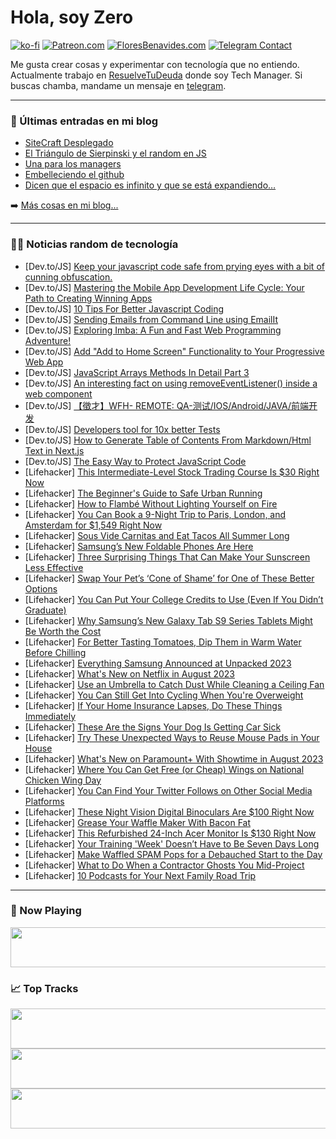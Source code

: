 # Hola, soy Zero

[![ko-fi](https://ko-fi.com/img/githubbutton_sm.svg)](https://ko-fi.com/J3J4N0LUK)
[![Patreon.com](https://img.shields.io/endpoint.svg?url=https%3A%2F%2Fshieldsio-patreon.vercel.app%2Fapi%3Fusername%3Dzerodragon%26type%3Dpatrons&style=for-the-badge)](https://patreon.com/zerodragon)
[![FloresBenavides.com](https://img.shields.io/website?down_message=oops&label=MiBlog&style=for-the-badge&up_message=online&url=https%3A%2F%2Ffloresbenavides.com)](https://floresbenavides.com)
[![Telegram Contact](https://img.shields.io/badge/escr%C3%ADbeme-ZeroDragon-%2326A5E4?style=for-the-badge&logo=telegram)](https://t.me/zerodragon)

Me gusta crear cosas y experimentar con tecnología que no entiendo.
Actualmente trabajo en [ResuelveTuDeuda](http://github.com/resuelve) donde soy Tech Manager.
Si buscas chamba, mandame un mensaje en [telegram](https://t.me/zerodragon).

---

### 📕 Últimas entradas en mi blog
<!-- BLOG-POST-LIST:START -->
- [SiteCraft Desplegado](https://floresbenavides.com/sitecraft-desplegado/)
- [El Triángulo de Sierpinski y el random en JS](https://floresbenavides.com/el-triangulo-de-sierpinski-y-el-random-en-js/)
- [Una para los managers](https://floresbenavides.com/una-para-los-managers/)
- [Embelleciendo el github](https://floresbenavides.com/embelleciendo-el-github/)
- [Dicen que el espacio es infinito y que se está expandiendo…](https://floresbenavides.com/dicen-que-el-espacio-es-infinito-y-que-se-esta-expandiendo/)
<!-- BLOG-POST-LIST:END -->

➡️ [Más cosas en mi blog...](https://floresbenavides.com)

---

### 👨‍💻 Noticias random de tecnología
<!-- TECH-POSTS:START -->
- [Dev.to/JS] [Keep your javascript code safe from prying eyes with a bit of cunning obfuscation.](https://dev.to/w2sft/keep-your-javascript-code-safe-from-prying-eyes-with-a-bit-of-cunning-obfuscation-36lb)
- [Dev.to/JS] [Mastering the Mobile App Development Life Cycle: Your Path to Creating Winning Apps](https://dev.to/keertiinvisor/mastering-the-mobile-app-development-life-cycle-your-path-to-creating-winning-apps-4igm)
- [Dev.to/JS] [10 Tips For Better Javascript Coding](https://dev.to/bindupatidar/10-tips-for-better-javascript-coding-4io0)
- [Dev.to/JS] [Sending Emails from Command Line using EmailIt](https://dev.to/raguay/sending-emails-from-command-line-using-emailit-34bn)
- [Dev.to/JS] [Exploring Imba: A Fun and Fast Web Programming Adventure!](https://dev.to/ravindukd/exploring-imba-a-fun-and-fast-web-programming-adventure-35pk)
- [Dev.to/JS] [Add &quot;Add to Home Screen&quot; Functionality to Your Progressive Web App](https://dev.to/sh20raj/add-add-to-home-screen-functionality-to-your-progressive-web-app-2h0n)
- [Dev.to/JS] [JavaScript Arrays Methods In Detail Part 3](https://dev.to/abidullah786/javascript-arrays-methods-in-detail-part-3-3phl)
- [Dev.to/JS] [An interesting fact on using removeEventListener&lpar;&rpar; inside a web component](https://dev.to/heybran/an-interesting-fact-on-using-removeeventlistener-inside-a-web-component-3lnk)
- [Dev.to/JS] [【徵才】WFH- REMOTE: QA-测试/IOS/Android/JAVA/前端开发](https://dev.to/zizihr/zheng-cai-wfh-remote-qa-ce-shi-iosandroidjavaqian-duan-kai-fa-13jf)
- [Dev.to/JS] [Developers tool for 10x better Tests](https://dev.to/aiforme/developers-tool-for-10x-better-tests-igh)
- [Dev.to/JS] [How to Generate Table of Contents From Markdown/Html Text in Next.js](https://dev.to/tnvmadhav/how-to-generate-table-of-contents-from-markdownhtml-text-in-nextjs-4mm)
- [Dev.to/JS] [The Easy Way to Protect JavaScript Code](https://dev.to/w2sft/the-easy-way-to-protect-javascript-code-4b9k)
- [Lifehacker] [This Intermediate-Level Stock Trading Course Is $30 Right Now](https://lifehacker.com/this-intermediate-level-stock-trading-course-is-30-rig-1850665770)
- [Lifehacker] [The Beginner&#39;s Guide to Safe Urban Running](https://lifehacker.com/the-beginners-guide-to-safe-urban-running-1727699007)
- [Lifehacker] [How to Flambé Without Lighting Yourself on Fire](https://lifehacker.com/how-to-flambe-without-lighting-yourself-on-fire-1850679351)
- [Lifehacker] [You Can Book a 9-Night Trip to Paris, London, and Amsterdam for $1,549 Right Now](https://lifehacker.com/you-can-book-a-9-night-trip-to-paris-london-and-amste-1850679283)
- [Lifehacker] [Sous Vide Carnitas and Eat Tacos All Summer Long](https://lifehacker.com/sous-vide-carnitas-and-eat-tacos-all-summer-long-1825761771)
- [Lifehacker] [Samsung’s New Foldable Phones Are Here](https://lifehacker.com/samsung-s-new-foldable-phones-are-here-1850678999)
- [Lifehacker] [Three Surprising Things That Can Make Your Sunscreen Less Effective](https://lifehacker.com/surprising-things-that-can-make-your-sunscreen-less-eff-1850679210)
- [Lifehacker] [Swap Your Pet’s ‘Cone of Shame’ for One of These Better Options](https://lifehacker.com/put-a-onesie-on-your-pet-instead-of-the-cone-of-shame-1844135226)
- [Lifehacker] [You Can Put Your College Credits to Use &lpar;Even If You Didn’t Graduate&rpar;](https://lifehacker.com/you-can-put-your-college-credits-to-use-even-if-you-di-1850678428)
- [Lifehacker] [Why Samsung’s New Galaxy Tab S9 Series Tablets Might Be Worth the Cost](https://lifehacker.com/why-samsung-s-new-galaxy-tab-s9-series-tablets-might-be-1850678580)
- [Lifehacker] [For Better Tasting Tomatoes, Dip Them in Warm Water Before Chilling](https://lifehacker.com/dip-tomatoes-in-warm-water-before-chilling-to-make-them-1726385902)
- [Lifehacker] [Everything Samsung Announced at Unpacked 2023](https://lifehacker.com/everything-samsung-announced-at-unpacked-2023-1850677766)
- [Lifehacker] [What&#39;s New on Netflix in August 2023](https://lifehacker.com/whats-new-on-netflix-in-august-2023-1850678698)
- [Lifehacker] [Use an Umbrella to Catch Dust While Cleaning a Ceiling Fan](https://lifehacker.com/hang-an-umbrella-from-a-chandelier-to-catch-dust-and-dr-1770147853)
- [Lifehacker] [You Can Still Get Into Cycling When You&#39;re Overweight](https://lifehacker.com/you-can-still-get-into-cycling-when-youre-overweight-1850676389)
- [Lifehacker] [If Your Home Insurance Lapses, Do These Things Immediately](https://lifehacker.com/if-your-home-insurance-lapses-do-these-things-immediat-1850642820)
- [Lifehacker] [These Are the Signs Your Dog Is Getting Car Sick](https://lifehacker.com/how-to-know-if-your-dog-is-getting-car-sick-1827247324)
- [Lifehacker] [Try These Unexpected Ways to Reuse Mouse Pads in Your House](https://lifehacker.com/try-these-unexpected-ways-to-reuse-mouse-pads-in-your-h-1850678077)
- [Lifehacker] [What&#39;s New on Paramount+ With Showtime in August 2023](https://lifehacker.com/whats-new-on-paramount-with-showtime-in-august-2023-1850677672)
- [Lifehacker] [Where You Can Get Free &lpar;or Cheap&rpar; Wings on National Chicken Wing Day](https://lifehacker.com/where-you-can-get-free-or-cheap-wings-on-national-chi-1850676098)
- [Lifehacker] [You Can Find Your Twitter Follows on Other Social Media Platforms](https://lifehacker.com/you-can-find-your-twitter-follows-on-other-social-media-1850675120)
- [Lifehacker] [These Night Vision Digital Binoculars Are $100 Right Now](https://lifehacker.com/these-night-vision-digital-binoculars-are-100-right-no-1850672346)
- [Lifehacker] [Grease Your Waffle Maker With Bacon Fat](https://lifehacker.com/grease-your-waffle-maker-with-bacon-fat-1850675464)
- [Lifehacker] [This Refurbished 24-Inch Acer Monitor Is $130 Right Now](https://lifehacker.com/this-refurbished-24-inch-acer-monitor-is-130-right-now-1850672320)
- [Lifehacker] [Your Training &#39;Week&#39; Doesn’t Have to Be Seven Days Long](https://lifehacker.com/your-training-week-doesn-t-have-to-be-seven-days-long-1850675605)
- [Lifehacker] [Make Waffled SPAM Pops for a Debauched Start to the Day](https://lifehacker.com/make-waffled-spam-pops-for-a-debauched-start-to-the-day-1850676375)
- [Lifehacker] [What to Do When a Contractor Ghosts You Mid-Project](https://lifehacker.com/what-to-do-when-a-contractor-ghosts-you-mid-project-1850674402)
- [Lifehacker] [10 Podcasts for Your Next Family Road Trip](https://lifehacker.com/the-best-podcasts-for-family-road-trips-1850671933)<!-- TECH-POSTS:END -->

---

### 🎵 Now Playing
<a href="https://spotify-now-playing-dun.vercel.app/now-playing?open"><img src="https://spotify-now-playing-dun.vercel.app/now-playing" width="540" height="64"></a>

### 📈 Top Tracks
<a href="https://spotify-now-playing-dun.vercel.app/top-tracks?i=1&open"><img src="https://spotify-now-playing-dun.vercel.app/top-tracks?i=1" width="540" height="64"></a>
<a href="https://spotify-now-playing-dun.vercel.app/top-tracks?i=2&open"><img src="https://spotify-now-playing-dun.vercel.app/top-tracks?i=2" width="540" height="64"></a>
<a href="https://spotify-now-playing-dun.vercel.app/top-tracks?i=3&open"><img src="https://spotify-now-playing-dun.vercel.app/top-tracks?i=3" width="540" height="64"></a>
